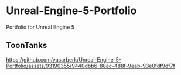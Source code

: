 # Unreal-Engine-5-Portfolio

Portfolio for Unreal Engine 5

## ToonTanks


https://github.com/yasarberk/Unreal-Engine-5-Portfolio/assets/93190355/9440dbb6-88ec-488f-9eab-93e0fdf9df7f


